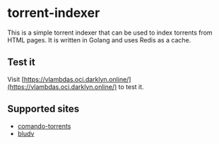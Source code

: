 # torrent-indexer

This is a simple torrent indexer that can be used to index torrents from HTML pages. It is written in Golang and uses Redis as a cache.

## Test it

Visit [https://vlambdas.oci.darklyn.online/](https://vlambdas.oci.darklyn.online/) to test it.

## Supported sites

- [comando-torrents](https://comando.la/)
- [bludv](https://bludvfilmes.tv/)
